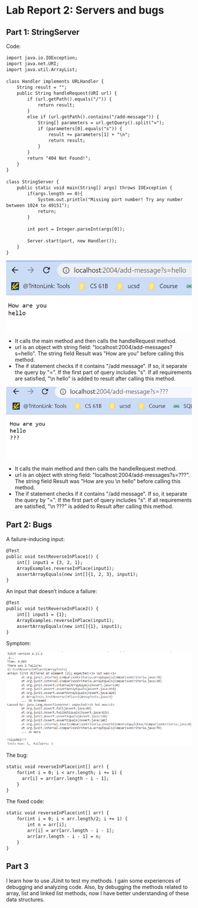 # Lab Report 2: Servers and bugs

## Part 1: StringServer

Code:
```
import java.io.IOException;
import java.net.URI;
import java.util.ArrayList;

class Handler implements URLHandler {
    String result = "";
    public String handleRequest(URI url) {
        if (url.getPath().equals("/")) {
            return result;
        }
        else if (url.getPath().contains("/add-message")) {
            String[] parameters = url.getQuery().split("=");
            if (parameters[0].equals("s")) {
                result += parameters[1] + "\n";
                return result;
            }
        }
        return "404 Not Found!";
    }
}

class StringServer {
    public static void main(String[] args) throws IOException {
        if(args.length == 0){
            System.out.println("Missing port number! Try any number between 1024 to 49151");
            return;
        }

        int port = Integer.parseInt(args[0]);

        Server.start(port, new Handler());
    }
}
```

![image](lab2_image/output%20(1).png)

* It calls the main method and then calls the handleRequest method. 
* url is an object with string field: "localhost:2004/add-messages?s=hello". The string field Result was "How are you" before calling this method.
* The if statement checks if it contains "/add message". If so, it separate the query by "=". If the first part of query includes "s". If all requirements are satisfied, "\n hello" is added to result after calling this method.


![image](lab2_image/output%20(2).png)

* It calls the main method and then calls the handleRequest method. 
* url is an object with string field: "localhost:2004/add-messages?s=???". The string field Result was "How are you \n hello" before calling this method.
* The if statement checks if it contains "/add message". If so, it separate the query by "=". If the first part of query includes "s". If all requirements are satisfied, "\n ???" is added to Result after calling this method.


## Part 2: Bugs

A failure-inducing input: 

```
@Test 
public void testReverseInPlace1() {
    int[] input1 = {3, 2, 1};
    ArrayExamples.reverseInPlace(input1);
    assertArrayEquals(new int[]{1, 2, 3}, input1);
}
```

An input that doesn’t induce a failure: 

```
@Test
public void testReverseInPlace2() {
    int[] input1 = {1};
    ArrayExamples.reverseInPlace(input1);
    assertArrayEquals(new int[]{1}, input1);
}
```

Symptom: 

![image](lab2_image/Symptom.png)

The bug:

```
static void reverseInPlace(int[] arr) {
    for(int i = 0; i < arr.length; i += 1) {
      arr[i] = arr[arr.length - i - 1];
    }
}
```

The fixed code: 

```
static void reverseInPlace(int[] arr) {
    for(int i = 0; i < arr.length/2; i += 1) {
        int n = arr[i];
        arr[i] = arr[arr.length - i - 1];
        arr[arr.length - i - 1] = n;
    }
}
```


## Part 3
I learn how to use JUnit to test my methods. I gain some experiences of debugging and analyzing code. Also, by debugging the methods related to array, list and linked list methods, now I have better understanding of these data structures.
